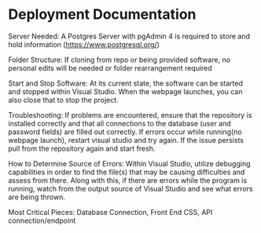 # Deployment Documentation

Server Needed: A Postgres Server with pgAdmin 4 is required to store and hold information (https://www.postgresql.org/)

Folder Structure: If cloning from repo or being provided software, no personal edits will be needed or folder rearrangement required

Start and Stop Software: At its current state, the software can be started and stopped within Visual Studio. When the webpage launches, you can also close that to stop the project. 

Troubleshooting: If problems are encountered, ensure that the repository is installed correctly and that all connections to the database (user and password fields) are filled out correctly. If errors occur while running(no webpage launch), restart visual studio and try again. If the issue persists pull from the repository again and start fresh.

How to Determine Source of Errors: Within Visual Studio, utilize debugging capabilities in order to find the file(s) that may be causing difficulties and assess from there. Along with this, if there are errors while the program is running, watch from the output source of Visual Studio and see what errors are being thrown.

Most Critical Pieces: Database Connection, Front End CSS, API connection/endpoint

